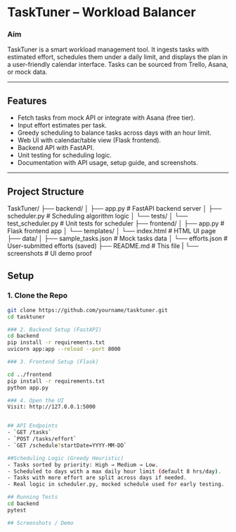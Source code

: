 # TaskTuner – Workload Balancer

### Aim
TaskTuner is a smart workload management tool. It ingests tasks with estimated effort, schedules them under a daily limit, and displays the plan in a user-friendly calendar interface. Tasks can be sourced from Trello, Asana, or mock data.

---

##  Features
-  Fetch tasks from mock API or integrate with Asana (free tier).
-  Input effort estimates per task.
-  Greedy scheduling to balance tasks across days with an hour limit.
-  Web UI with calendar/table view (Flask frontend).
-  Backend API with FastAPI.
-  Unit testing for scheduling logic.
-  Documentation with API usage, setup guide, and screenshots.

---

##  Project Structure

TaskTuner/
├── backend/
│ ├── app.py # FastAPI backend server
│ ├── scheduler.py # Scheduling algorithm logic
│ └── tests/
│ └── test_scheduler.py # Unit tests for scheduler
├── frontend/
│ ├── app.py # Flask frontend app
│ └── templates/
│ └── index.html # HTML UI page
├── data/
│ ├── sample_tasks.json # Mock tasks data
│ └── efforts.json # User-submitted efforts (saved)
├── README.md # This file
|
└── screenshots # UI demo proof


## Setup

### 1. Clone the Repo
```bash
git clone https://github.com/yourname/tasktuner.git
cd tasktuner

### 2. Backend Setup (FastAPI) 
cd backend
pip install -r requirements.txt
uvicorn app:app --reload --port 8000

### 3. Frontend Setup (Flask) 

cd ../frontend
pip install -r requirements.txt
python app.py

### 4. Open the UI
Visit: http://127.0.0.1:5000


## API Endpoints
- `GET /tasks`
- `POST /tasks/effort`
- `GET /schedule?startDate=YYYY-MM-DD`

##Scheduling Logic (Greedy Heuristic)
- Tasks sorted by priority: High → Medium → Low.
- Scheduled to days with a max daily hour limit (default 8 hrs/day).
- Tasks with more effort are split across days if needed.
- Real logic in scheduler.py, mocked schedule used for early testing.

## Running Tests
cd backend
pytest

## Screenshots / Demo


